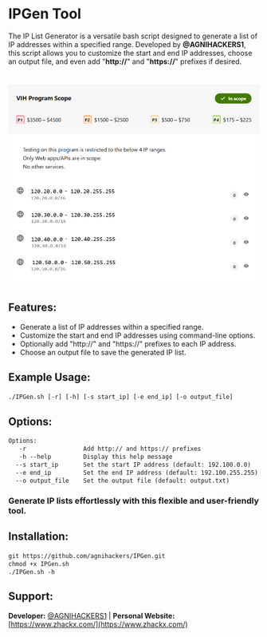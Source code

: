 # IPGen Tool

The IP List Generator is a versatile bash script designed to generate a list of IP addresses within a specified range. Developed by **@AGNIHACKERS1**, this script allows you to customize the start and end IP addresses, choose an output file, and even add "**http://**" and "**https://**" prefixes if desired.

<h1 align="center">
  <img src="POV.png" alt="httpx" width="1200px">
  <br>
</h1>

## Features:

<ul><li>Generate a list of IP addresses within a specified range.</li>
<li>Customize the start and end IP addresses using command-line options.</li>
<li>Optionally add "http://" and "https://" prefixes to each IP address.</li>
<li>Choose an output file to save the generated IP list.</li></ul>

## Example Usage:

```./IPGen.sh [-r] [-h] [-s start_ip] [-e end_ip] [-o output_file]```

## Options:

```
Options:
   -r                Add http:// and https:// prefixes
   -h --help         Display this help message
  --s start_ip       Set the start IP address (default: 192.100.0.0)
  --e end_ip         Set the end IP address (default: 192.100.255.255)
  --o output_file    Set the output file (default: output.txt)
```
                           
### Generate IP lists effortlessly with this flexible and user-friendly tool.

## Installation:

```
git https://github.com/agnihackers/IPGen.git
chmod +x IPGen.sh
./IPGen.sh -h
```

## Support:

**Developer:** [@AGNIHACKERS1](https://twitter.com/AGNIHACKERS1)
 | **Personal Website:** [https://www.zhackx.com/](https://www.zhackx.com/)

